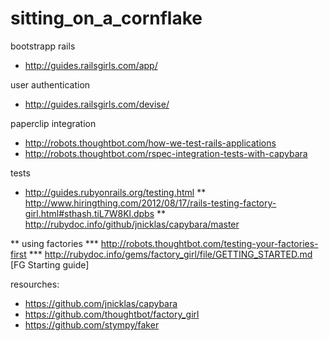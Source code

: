 sitting_on_a_cornflake
======================

bootstrapp rails 
* http://guides.railsgirls.com/app/

user authentication
* http://guides.railsgirls.com/devise/

paperclip integration 

* http://robots.thoughtbot.com/how-we-test-rails-applications
* http://robots.thoughtbot.com/rspec-integration-tests-with-capybara
  
tests
* http://guides.rubyonrails.org/testing.html
** http://www.hiringthing.com/2012/08/17/rails-testing-factory-girl.html#sthash.tiL7W8Kl.dpbs
** http://rubydoc.info/github/jnicklas/capybara/master
  
** using factories
*** http://robots.thoughtbot.com/testing-your-factories-first
*** http://rubydoc.info/gems/factory_girl/file/GETTING_STARTED.md [FG Starting guide]
  
  
resourches:

* https://github.com/jnicklas/capybara
* https://github.com/thoughtbot/factory_girl
* https://github.com/stympy/faker
  

